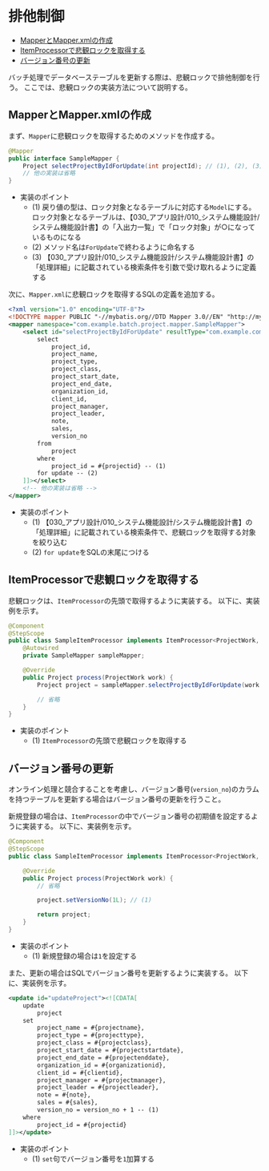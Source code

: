 # 排他制御

- [MapperとMapper.xmlの作成](#mapperとmapperxmlの作成)
- [ItemProcessorで悲観ロックを取得する](#itemprocessorで悲観ロックを取得する)
- [バージョン番号の更新](#バージョン番号の更新)

バッチ処理でデータベーステーブルを更新する際は、悲観ロックで排他制御を行う。
ここでは、悲観ロックの実装方法について説明する。

## MapperとMapper.xmlの作成

まず、`Mapper`に悲観ロックを取得するためのメソッドを作成する。

```java
@Mapper
public interface SampleMapper {
    Project selectProjectByIdForUpdate(int projectId); // (1), (2), (3)
    // 他の実装は省略
}
```

- 実装のポイント
    - (1) 戻り値の型は、ロック対象となるテーブルに対応する`Model`にする。  
      ロック対象となるテーブルは、【030_アプリ設計/010_システム機能設計/システム機能設計書】の「入出力一覧」で「ロック対象」が○になっているものになる
    - (2) メソッド名は`ForUpdate`で終わるように命名する
    - (3) 【030_アプリ設計/010_システム機能設計/システム機能設計書】の「処理詳細」に記載されている検索条件を引数で受け取れるように定義する

次に、`Mapper.xml`に悲観ロックを取得するSQLの定義を追加する。

```xml
<?xml version="1.0" encoding="UTF-8"?>
<!DOCTYPE mapper PUBLIC "-//mybatis.org//DTD Mapper 3.0//EN" "http://mybatis.org/dtd/mybatis-3-mapper.dtd">
<mapper namespace="com.example.batch.project.mapper.SampleMapper">
    <select id="selectProjectByIdForUpdate" resultType="com.example.common.generated.model.Project"><![CDATA[
        select
            project_id,
            project_name,
            project_type,
            project_class,
            project_start_date,
            project_end_date,
            organization_id,
            client_id,
            project_manager,
            project_leader,
            note,
            sales,
            version_no
        from
            project
        where
            project_id = #{projectid} -- (1)
        for update -- (2)
    ]]></select>
    <!-- 他の実装は省略 -->
</mapper>
```

- 実装のポイント
    - (1) 【030_アプリ設計/010_システム機能設計/システム機能設計書】の「処理詳細」に記載されている検索条件で、悲観ロックを取得する対象を絞り込む
    - (2) `for update`をSQLの末尾につける

## ItemProcessorで悲観ロックを取得する

悲観ロックは、`ItemProcessor`の先頭で取得するように実装する。
以下に、実装例を示す。

```java
@Component
@StepScope
public class SampleItemProcessor implements ItemProcessor<ProjectWork, Project> {
    @Autowired
    private SampleMapper sampleMapper;

    @Override
    public Project process(ProjectWork work) {
        Project project = sampleMapper.selectProjectByIdForUpdate(work.getProjectId()); // (1)

        // 省略
    }
}
```

- 実装のポイント
    - (1) `ItemProcessor`の先頭で悲観ロックを取得する

## バージョン番号の更新

オンライン処理と競合することを考慮し、バージョン番号(`version_no`)のカラムを持つテーブルを更新する場合はバージョン番号の更新を行うこと。

新規登録の場合は、`ItemProcessor`の中でバージョン番号の初期値を設定するように実装する。
以下に、実装例を示す。

```java
@Component
@StepScope
public class SampleItemProcessor implements ItemProcessor<ProjectWork, Project> {

    @Override
    public Project process(ProjectWork work) {
        // 省略

        project.setVersionNo(1L); // (1)

        return project;
    }
}
```

- 実装のポイント
    - (1) 新規登録の場合は`1`を設定する

また、更新の場合はSQLでバージョン番号を更新するように実装する。
以下に、実装例を示す。

```xml
<update id="updateProject"><![CDATA[
    update
        project
    set
        project_name = #{projectname},
        project_type = #{projecttype},
        project_class = #{projectclass},
        project_start_date = #{projectstartdate},
        project_end_date = #{projectenddate},
        organization_id = #{organizationid},
        client_id = #{clientid},
        project_manager = #{projectmanager},
        project_leader = #{projectleader},
        note = #{note},
        sales = #{sales},
        version_no = version_no + 1 -- (1)
    where
        project_id = #{projectid}
]]></update>
```

- 実装のポイント
    - (1) `set`句でバージョン番号を`1`加算する
